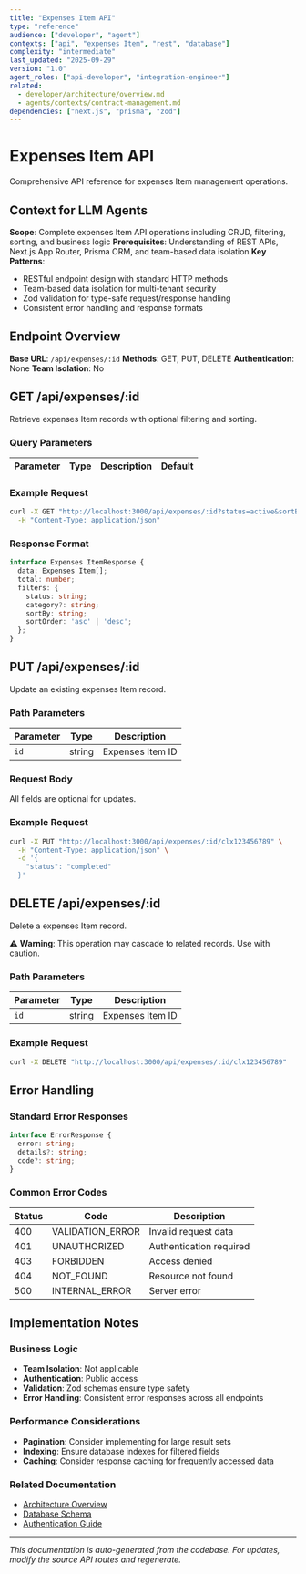 ```yaml
---
title: "Expenses Item API"
type: "reference"
audience: ["developer", "agent"]
contexts: ["api", "expenses Item", "rest", "database"]
complexity: "intermediate"
last_updated: "2025-09-29"
version: "1.0"
agent_roles: ["api-developer", "integration-engineer"]
related:
  - developer/architecture/overview.md
  - agents/contexts/contract-management.md
dependencies: ["next.js", "prisma", "zod"]
---
```


# Expenses Item API

Comprehensive API reference for expenses Item management operations.

## Context for LLM Agents

**Scope**: Complete expenses Item API operations including CRUD, filtering, sorting, and business logic
**Prerequisites**: Understanding of REST APIs, Next.js App Router, Prisma ORM, and team-based data isolation
**Key Patterns**:
- RESTful endpoint design with standard HTTP methods
- Team-based data isolation for multi-tenant security
- Zod validation for type-safe request/response handling
- Consistent error handling and response formats


## Endpoint Overview

**Base URL**: `/api/expenses/:id`
**Methods**: GET, PUT, DELETE
**Authentication**: None
**Team Isolation**: No


## GET /api/expenses/:id

Retrieve expenses Item records with optional filtering and sorting.

### Query Parameters

| Parameter | Type | Description | Default |
|-----------|------|-------------|---------|


### Example Request

```bash
curl -X GET "http://localhost:3000/api/expenses/:id?status=active&sortBy=createdAt&sortOrder=desc" \
  -H "Content-Type: application/json"
```

### Response Format

```typescript
interface Expenses ItemResponse {
  data: Expenses Item[];
  total: number;
  filters: {
    status: string;
    category?: string;
    sortBy: string;
    sortOrder: 'asc' | 'desc';
  };
}
```





## PUT /api/expenses/:id

Update an existing expenses Item record.

### Path Parameters

| Parameter | Type | Description |
|-----------|------|-------------|
| `id` | string | Expenses Item ID |

### Request Body

All fields are optional for updates.

### Example Request

```bash
curl -X PUT "http://localhost:3000/api/expenses/:id/clx123456789" \
  -H "Content-Type: application/json" \
  -d '{
    "status": "completed"
  }'
```



## DELETE /api/expenses/:id

Delete a expenses Item record.

⚠️ **Warning**: This operation may cascade to related records. Use with caution.

### Path Parameters

| Parameter | Type | Description |
|-----------|------|-------------|
| `id` | string | Expenses Item ID |

### Example Request

```bash
curl -X DELETE "http://localhost:3000/api/expenses/:id/clx123456789"
```


## Error Handling

### Standard Error Responses

```typescript
interface ErrorResponse {
  error: string;
  details?: string;
  code?: string;
}
```

### Common Error Codes

| Status | Code | Description |
|--------|------|-------------|
| 400 | VALIDATION_ERROR | Invalid request data |
| 401 | UNAUTHORIZED | Authentication required |
| 403 | FORBIDDEN | Access denied |
| 404 | NOT_FOUND | Resource not found |
| 500 | INTERNAL_ERROR | Server error |



## Implementation Notes

### Business Logic
- **Team Isolation**: Not applicable
- **Authentication**: Public access
- **Validation**: Zod schemas ensure type safety
- **Error Handling**: Consistent error responses across all endpoints

### Performance Considerations
- **Pagination**: Consider implementing for large result sets
- **Indexing**: Ensure database indexes for filtered fields
- **Caching**: Consider response caching for frequently accessed data

### Related Documentation
- [Architecture Overview](../../developer/architecture/overview.md)
- [Database Schema](../../developer/architecture/database.md)
- [Authentication Guide](../../developer/authentication.md)

---

*This documentation is auto-generated from the codebase. For updates, modify the source API routes and regenerate.*